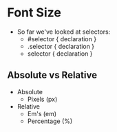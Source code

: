 # Font Size
* So far we've looked at selectors:
  * #selector { declaration }
  * .selector { declaration }
  * selector { declaration }

## Absolute vs Relative
* Absolute
  * Pixels (px)
* Relative
  * Em's (em)
  * Percentage (%) 